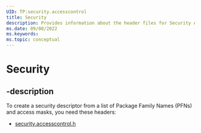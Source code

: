 ```yaml
---
UID: TP:security.accesscontrol
title: Security
description: Provides information about the header files for Security APIs.
ms.date: 09/08/2022
ms.keywords: 
ms.topic: conceptual
---
```


# Security

## -description

To create a security descriptor from a list of Package Family Names (PFNs) and access masks, you need these headers:

* [security.accesscontrol.h](../security.accesscontrol/index.md)
